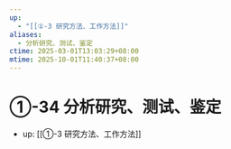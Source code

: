 ```yaml
---
up:
  - "[[①-3 研究方法、工作方法]]"
aliases:
  - 分析研究、测试、鉴定
ctime: 2025-03-01T13:03:29+08:00
mtime: 2025-10-01T11:40:37+08:00
---
```


# ①-34 分析研究、测试、鉴定

- up: [[①-3 研究方法、工作方法]]
